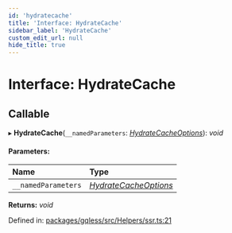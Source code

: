 ```yaml
---
id: 'hydratecache'
title: 'Interface: HydrateCache'
sidebar_label: 'HydrateCache'
custom_edit_url: null
hide_title: true
---
```


# Interface: HydrateCache

## Callable

▸ **HydrateCache**(`__namedParameters`: [_HydrateCacheOptions_](hydratecacheoptions.md)): _void_

#### Parameters:

| Name                | Type                                            |
| :------------------ | :---------------------------------------------- |
| `__namedParameters` | [_HydrateCacheOptions_](hydratecacheoptions.md) |

**Returns:** _void_

Defined in: [packages/gqless/src/Helpers/ssr.ts:21](https://github.com/gqless/gqless/blob/master/packages/gqless/src/Helpers/ssr.ts#L21)
